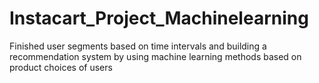 # Instacart_Project_Machinelearning
 Finished user segments based on time intervals and building a recommendation system by using machine  learning methods based on product choices of users
